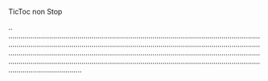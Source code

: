 TicToc non Stop

..
....................................................................................................................................................................................................................................................................................................................................................................................................................................................................................................................................................